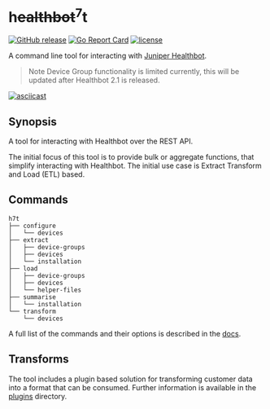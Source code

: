 # h~~ealthbot~~<sup>7</sup>t

[![GitHub release](https://img.shields.io/github/v/release/damianoneill/h7t.svg)](https://GitHub.com/damianoneill/h7t/releases/)
[![Go Report Card](https://goreportcard.com/badge/damianoneill/h7t)](http://goreportcard.com/report/damianoneill/h7t)
[![license](https://img.shields.io/github/license/damianoneill/h7t.svg)](https://github.com/damianoneill/h7t/blob/master/LICENSE)

A command line tool for interacting with [Juniper Healthbot](https://www.juniper.net/us/en/products-services/sdn/contrail/contrail-healthbot/).

> Note Device Group functionality is limited currently, this will be updated after Healthbot 2.1 is released.

[![asciicast](https://asciinema.org/a/FsdPZpORfIuciQ70rTgGvtf4M.svg)](https://asciinema.org/a/FsdPZpORfIuciQ70rTgGvtf4M)

## Synopsis

A tool for interacting with Healthbot over the REST API.

The initial focus of this tool is to provide bulk or aggregate functions, that simplify interacting with Healthbot. The initial use case is Extract Transform and Load (ETL) based.

## Commands

```console
h7t
├── configure
│   └── devices
├── extract
│   ├── device-groups
│   ├── devices
│   └── installation
├── load
│   ├── device-groups
│   ├── devices
│   └── helper-files
├── summarise
│   └── installation
└── transform
    └── devices
```

A full list of the commands and their options is described in the [docs](./docs/h7t.md).

## Transforms

The tool includes a plugin based solution for transforming customer data into a format that can be consumed. Further information is available in the [plugins](./plugins/) directory.
